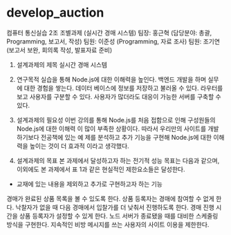 # develop_auction
컴퓨터 통신실습 2조 조별과제 (실시간 경매 시스템)
팀장: 홍근혁 (담당분야: 총괄, Programming, 보고서, 작성)
팀원: 이준성 (Programming, 자료 조사)
팀원: 조기연 (보고서 보완, 회의록 작성, 발표자료 준비)

1. 설계과제의 제목
실시간 경매 시스템 

2. 연구목적
실습을 통해 Node.js에 대한 이해력을 높인다.
백엔드 개발을 하며 실무에 대한 경험을 쌓는다.
데이터 베이스에 정보를 저장하고 불러올 수 있다.
라우터를 보고 사용자를 구분할 수 있다.
사용자가 많더라도 대응이 가능한 서버를 구축할 수 있다.

3. 설계과제의 필요성 
이번 강의를 통해 Node.js를 처음 접함으로 인해 구성원들의 Node.js에 대한 이해력
이 많이 부족한 상황이다. 따라서 우리만의 사이트를 개발하기보다 전공책에 있는 예
제를 분석하고 추가 기능을 구현해 Node.js에 대한 이해력을 높이는 것이 더 효과적
이라고 생각했다.

4. 설계과제의 목표
본 과제에서 달성하고자 하는 전기적 성능 목표는 다음과 같으며, 이외에도 본 과제에서 표 1과 같은 현실적인 제한요소들은 달성한다.
- 교재에 있는 내용을 제외하고 추가로 구현하고자 하는 기능

경매가 완료된 상품 목록을 볼 수 있도록 한다.
상품 등록자는 경매에 참여할 수 없게 한다.
낙찰자가 없을 때 다음 경매에서 입찰가를 더 낮춰서 진행하도록 한다.
경매 진행 시간을 상품 등록자가 설정할 수 있게 한다.
노드 서버가 종료됐을 때를 대비한 스케줄링 방식을 구현한다.
지속적인 비방 메시지를 쓰는 사용자의 사이트 이용을 제한한다.
